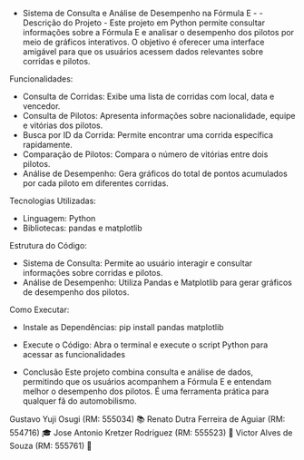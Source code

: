 -  Sistema de Consulta e Análise de Desempenho na Fórmula E  -
             -  Descrição do Projeto  - 
Este projeto em Python permite consultar informações sobre a Fórmula E e analisar o desempenho dos pilotos por meio de gráficos interativos. O objetivo é oferecer uma interface amigável para que os usuários acessem dados relevantes sobre corridas e pilotos.

Funcionalidades:
- Consulta de Corridas: Exibe uma lista de corridas com local, data e vencedor.
- Consulta de Pilotos: Apresenta informações sobre nacionalidade, equipe e vitórias dos pilotos.
- Busca por ID da Corrida: Permite encontrar uma corrida específica rapidamente.
- Comparação de Pilotos: Compara o número de vitórias entre dois pilotos.
- Análise de Desempenho: Gera gráficos do total de pontos acumulados por cada piloto em diferentes corridas.

Tecnologias Utilizadas:
- Linguagem: Python
- Bibliotecas: pandas e matplotlib

Estrutura do Código:
- Sistema de Consulta: Permite ao usuário interagir e consultar informações sobre corridas e pilotos.
- Análise de Desempenho: Utiliza Pandas e Matplotlib para gerar gráficos de desempenho dos pilotos.

Como Executar:
- Instale as Dependências: pip install pandas matplotlib
- Execute o Código: Abra o terminal e execute o script Python para acessar as funcionalidades

- Conclusão
Este projeto combina consulta e análise de dados, permitindo que os usuários acompanhem a Fórmula E e entendam melhor o desempenho dos pilotos. É uma ferramenta prática para qualquer fã do automobilismo.


Gustavo Yuji Osugi (RM: 555034) 📚 Renato Dutra Ferreira de Aguiar (RM: 554716) 🎓 Jose Antonio Kretzer Rodriguez (RM: 555523) 🏫 Victor Alves de Souza (RM: 555761) 📝
 
